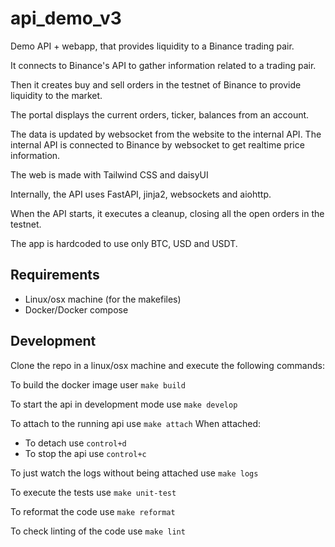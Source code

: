 # api_demo_v3

Demo API + webapp, that provides liquidity to a Binance trading pair.

It connects to Binance's API to gather information related to a trading pair.

Then it creates buy and sell orders in the testnet of Binance to provide liquidity to the market.

The portal displays the current orders, ticker, balances from an account.

The data is updated by websocket from the website to the internal API.
The internal API is connected to Binance by websocket to get realtime price information.

The web is made with Tailwind CSS and daisyUI

Internally, the API uses FastAPI, jinja2, websockets and aiohttp.

When the API starts, it executes a cleanup, closing all the open orders in the testnet.

The app is hardcoded to use only BTC, USD and USDT.

## Requirements

- Linux/osx machine (for the makefiles)
- Docker/Docker compose

## Development

Clone the repo in a linux/osx machine and execute the following commands:

To build the docker image user `make build`

To start the api in development mode use `make develop`

To attach to the running api use `make attach`
When attached:
- To detach use `control+d`
- To stop the api use `control+c`

To just watch the logs without being attached use `make logs`

To execute the tests use `make unit-test`

To reformat the code use `make reformat`

To check linting of the code use `make lint`
